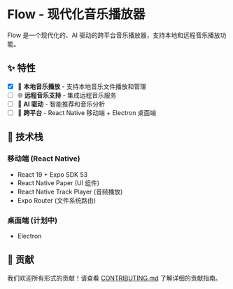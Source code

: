 # Flow - 现代化音乐播放器

Flow 是一个现代化的、AI 驱动的跨平台音乐播放器，支持本地和远程音乐播放功能。

## ✨ 特性

- [x] 🎵 **本地音乐播放** - 支持本地音乐文件播放和管理
- [ ] 🌐 **远程音乐支持** - 集成远程音乐服务
- [ ] 🤖 **AI 驱动** - 智能推荐和音乐分析
- [ ] 📱 **跨平台** - React Native 移动端 + Electron 桌面端

## 🚀 技术栈

### 移动端 (React Native)

- React 19 + Expo SDK 53
- React Native Paper (UI 组件)
- React Native Track Player (音频播放)
- Expo Router (文件系统路由)

### 桌面端 (计划中)

- Electron

## 🤝 贡献

我们欢迎所有形式的贡献！请查看 [CONTRIBUTING.md](CONTRIBUTING.md) 了解详细的贡献指南。
